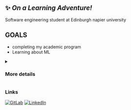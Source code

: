 ## ✨ *On a Learning Adventure!*

Software engineering student at Edinburgh napier university
<h2>GOALS</h2>
<ul>
<li>completing my academic program</li>
<li>Learning about ML</li>
</ul>
<details>
<summary><h3>More details</h3></summary>
I have achieved a NPA in cyber security and software development aswell as <br>
a HNC qualification in computing science at West Lothian college.<br>
I am currently indepndatly working on learning more about machine learning, <br>
to hopefully have the skills to build my own model in the near future.
</details>

### Links

[![GitLab](https://img.shields.io/badge/GitLab-330F63?style=for-the-badge&logo=gitlab&logoColor=white)](https://gitlab.com/Muzafer)
[![LinkedIn](https://img.shields.io/badge/LinkedIn-0077B5?style=for-the-badge&logo=linkedin&logoColor=white)](https://www.linkedin.com/in/muzafer-abdelmonem-21ba6a36b/)

